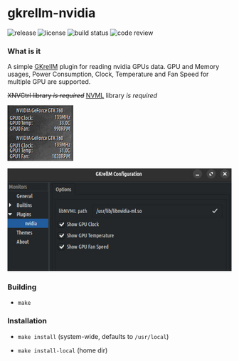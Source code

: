 # gkrellm-nvidia

![release](https://img.shields.io/github/v/release/carcass82/gkrellm-nvidia)
![license](https://img.shields.io/github/license/carcass82/gkrellm-nvidia)
![build status](https://github.com/carcass82/gkrellm-nvidia/actions/workflows/build-action.yml/badge.svg)
![code review](https://img.shields.io/codefactor/grade/github/carcass82/gkrellm-nvidia)

### What is it

A simple [GKrellM](http://gkrellm.srcbox.net/) plugin for reading nvidia GPUs data.
GPU and Memory usages, Power Consumption, Clock, Temperature and Fan Speed for multiple GPU are supported.

~~XNVCtrl library *is required*~~
[NVML](https://developer.nvidia.com/nvidia-management-library-nvml) library *is required*

![sample multigpu](doc/screen-dualgpu.jpg)

![sample options](doc/screen-options.jpg)

### Building

- ```make```

### Installation

- ```make install``` (system-wide, defaults to ```/usr/local```)

- ```make install-local``` (home dir)

